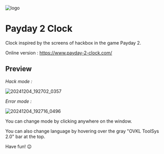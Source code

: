 ![logo](https://github.com/user-attachments/assets/b9e64fdb-c1bc-424a-8e7d-35eff9b24e02)

# Payday 2 Clock

 Clock inspired by the screens of hackbox in the game Payday 2.

 Online version : https://www.payday-2-clock.com/

## Preview

 *Hack mode :*

![20241204_192702_0357](https://github.com/user-attachments/assets/4cc1ac8e-62db-452d-9319-db3bff98dc17)

 *Error mode :*

![20241204_192716_0496](https://github.com/user-attachments/assets/9bdb525b-35d2-4c8c-b9e7-55ab9e836954)

You can change mode by clicking anywhere on the window.

You can also change language by hovering over the gray "OVKL ToolSys 2.0" bar at the top.

Have fun! 😉
